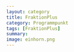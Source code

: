 ```yaml
---
layout: category
title: FraktionPlus
category: Programmpunkt
tags: [FraktionPlus]
summary: 
image: einhorn.png
---
```

